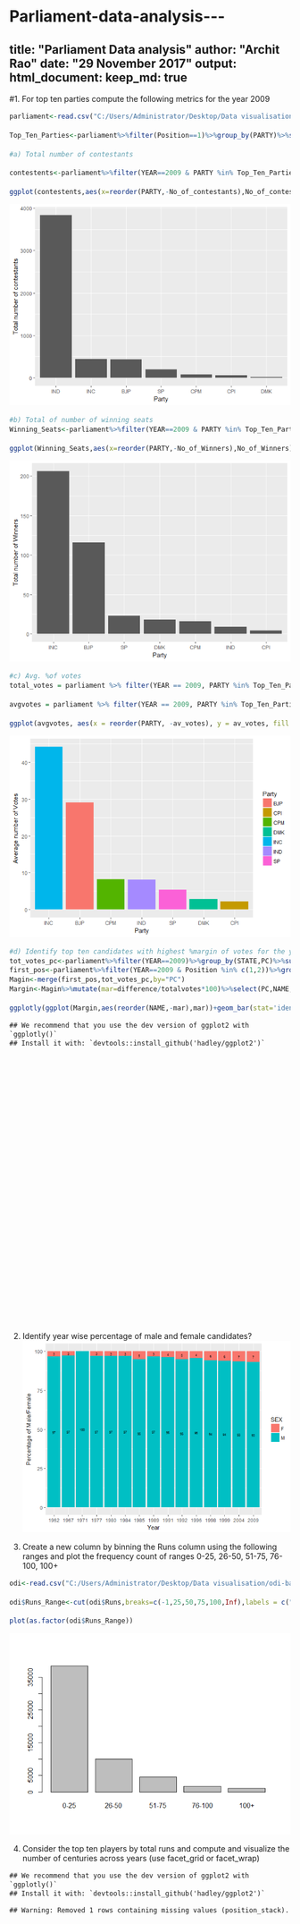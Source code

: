 # Parliament-data-analysis---

title: "Parliament Data analysis"
author: "Archit Rao"
date: "29 November 2017"
output: 
  html_document:
    keep_md: true
---

#1. For top ten parties compute the following metrics for the year 2009
	

```r
parliament<-read.csv("C:/Users/Administrator/Desktop/Data visualisation/parliament.csv")

Top_Ten_Parties<-parliament%>%filter(Position==1)%>%group_by(PARTY)%>%summarise(Winners=n())%>%arrange(desc(Winners))%>%head(10)

#a) Total number of contestants

contestents<-parliament%>%filter(YEAR==2009 & PARTY %in% Top_Ten_Parties$PARTY)%>%group_by(PARTY)%>%summarise(No_of_contestants=n())%>%arrange(-No_of_contestants)

ggplot(contestents,aes(x=reorder(PARTY,-No_of_contestants),No_of_contestants))+geom_bar(stat="identity")+ xlab("Party") + ylab("Total number of contestants")
```

![](assignment_files/figure-html/unnamed-chunk-2-1.png)<!-- -->

```r
#b) Total of number of winning seats
Winning_Seats<-parliament%>%filter(YEAR==2009 & PARTY %in% Top_Ten_Parties$PARTY & Position==1)%>%group_by(PARTY)%>% summarise(No_of_Winners=n())%>%arrange(-No_of_Winners)

ggplot(Winning_Seats,aes(x=reorder(PARTY,-No_of_Winners),No_of_Winners))+geom_bar(stat="identity")+ xlab("Party") + ylab("Total number of Winners")
```

![](assignment_files/figure-html/unnamed-chunk-2-2.png)<!-- -->

```r
#c) Avg. %of votes
total_votes = parliament %>% filter(YEAR == 2009, PARTY %in% Top_Ten_Parties$PARTY) %>% summarise(tot_votes = sum(VOTES))

avgvotes = parliament %>% filter(YEAR == 2009, PARTY %in% Top_Ten_Parties$PARTY) %>% group_by(PARTY) %>% summarise(av_votes = sum(VOTES)/total_votes$tot_votes*100)

ggplot(avgvotes, aes(x = reorder(PARTY, -av_votes), y = av_votes, fill = as.factor(PARTY))) + geom_bar(stat = "identity") + scale_fill_discrete(name = "Party") + xlab("Party") + ylab("Average number of Votes")
```

![](assignment_files/figure-html/unnamed-chunk-2-3.png)<!-- -->

```r
#d) Identify top ten candidates with highest %margin of votes for the year 2009
tot_votes_pc<-parliament%>%filter(YEAR==2009)%>%group_by(STATE,PC)%>%summarise(totalvotes=sum(VOTES))
first_pos<-parliament%>%filter(YEAR==2009 & Position %in% c(1,2))%>%group_by(PC)%>%mutate(difference=c(-diff(VOTES),NA))%>%na.omit()
Magin<-merge(first_pos,tot_votes_pc,by="PC")
Margin<-Magin%>%mutate(mar=difference/totalvotes*100)%>%select(PC,NAME,PARTY,mar)%>%arrange(-mar)%>%head(10)

ggplotly(ggplot(Margin,aes(reorder(NAME,-mar),mar))+geom_bar(stat='identity') + xlab("Candidate Name") + ylab("Margin Percentage"))
```

```
## We recommend that you use the dev version of ggplot2 with `ggplotly()`
## Install it with: `devtools::install_github('hadley/ggplot2')`
```

<!--html_preserve--><div id="14482b3334ba" style="width:672px;height:480px;" class="plotly html-widget"></div>
<script type="application/json" data-for="14482b3334ba">{"x":{"data":[{"orientation":"v","width":[0.9,0.9,0.9,0.9,0.9,0.9,0.9,0.899999999999999,0.899999999999999,0.899999999999999],"base":[0,0,0,0,0,0,0,0,0,0],"x":[1,2,3,4,5,6,7,8,9,10],"y":[70.0996892801657,57.2485888811567,55.8263131367678,53.3224870652271,45.8867812459131,40.6036141529807,38.4306550247908,36.5135834411384,36.4313300989658,36.0032595032303],"text":["reorder(NAME, -mar): SUSHMA SWARAJ<br />mar: 70.09969","reorder(NAME, -mar): RAHUL GANDHI<br />mar: 57.24859","reorder(NAME, -mar): SONIA GANDHI<br />mar: 55.82631","reorder(NAME, -mar): DEEPENDER SINGH<br />mar: 53.32249","reorder(NAME, -mar): SUPRIYA SULE<br />mar: 45.88678","reorder(NAME, -mar): C.M. CHANG<br />mar: 40.60361","reorder(NAME, -mar): JYOTIRADITYA MADHAVRAO SCINDIA<br />mar: 38.43066","reorder(NAME, -mar): LALUBHAI PATEL<br />mar: 36.51358","reorder(NAME, -mar): BHONSLE SHRIMANT CHH. UDYANRAJE PRATAPSINHMAHARAJ<br />mar: 36.43133","reorder(NAME, -mar): BAJU BAN RIYAN<br />mar: 36.00326"],"type":"bar","marker":{"autocolorscale":false,"color":"rgba(89,89,89,1)","line":{"width":1.88976377952756,"color":"transparent"}},"showlegend":false,"xaxis":"x","yaxis":"y","hoverinfo":"text","frame":null}],"layout":{"margin":{"t":26.2283105022831,"r":7.30593607305936,"b":40.1826484018265,"l":37.2602739726027},"plot_bgcolor":"rgba(235,235,235,1)","paper_bgcolor":"rgba(255,255,255,1)","font":{"color":"rgba(0,0,0,1)","family":"","size":14.6118721461187},"xaxis":{"domain":[0,1],"type":"linear","autorange":false,"tickmode":"array","range":[0.4,10.6],"ticktext":["SUSHMA SWARAJ","RAHUL GANDHI","SONIA GANDHI","DEEPENDER SINGH","SUPRIYA SULE","C.M. CHANG","JYOTIRADITYA MADHAVRAO SCINDIA","LALUBHAI PATEL","BHONSLE SHRIMANT CHH. UDYANRAJE PRATAPSINHMAHARAJ","BAJU BAN RIYAN"],"tickvals":[1,2,3,4,5,6,7,8,9,10],"ticks":"outside","tickcolor":"rgba(51,51,51,1)","ticklen":3.65296803652968,"tickwidth":0.66417600664176,"showticklabels":true,"tickfont":{"color":"rgba(77,77,77,1)","family":"","size":11.689497716895},"tickangle":-0,"showline":false,"linecolor":null,"linewidth":0,"showgrid":true,"gridcolor":"rgba(255,255,255,1)","gridwidth":0.66417600664176,"zeroline":false,"anchor":"y","title":"Candidate Name","titlefont":{"color":"rgba(0,0,0,1)","family":"","size":14.6118721461187},"hoverformat":".2f"},"yaxis":{"domain":[0,1],"type":"linear","autorange":false,"tickmode":"array","range":[-3.50498446400829,73.604673744174],"ticktext":["0","20","40","60"],"tickvals":[0,20,40,60],"ticks":"outside","tickcolor":"rgba(51,51,51,1)","ticklen":3.65296803652968,"tickwidth":0.66417600664176,"showticklabels":true,"tickfont":{"color":"rgba(77,77,77,1)","family":"","size":11.689497716895},"tickangle":-0,"showline":false,"linecolor":null,"linewidth":0,"showgrid":true,"gridcolor":"rgba(255,255,255,1)","gridwidth":0.66417600664176,"zeroline":false,"anchor":"x","title":"Margin Percentage","titlefont":{"color":"rgba(0,0,0,1)","family":"","size":14.6118721461187},"hoverformat":".2f"},"shapes":[{"type":"rect","fillcolor":null,"line":{"color":null,"width":0,"linetype":[]},"yref":"paper","xref":"paper","x0":0,"x1":1,"y0":0,"y1":1}],"showlegend":false,"legend":{"bgcolor":"rgba(255,255,255,1)","bordercolor":"transparent","borderwidth":1.88976377952756,"font":{"color":"rgba(0,0,0,1)","family":"","size":11.689497716895}},"barmode":"stack","hovermode":"closest"},"source":"A","attrs":{"144871c6723":{"x":{},"y":{},"type":"ggplotly"}},"cur_data":"144871c6723","visdat":{"144871c6723":["function (y) ","x"]},"config":{"modeBarButtonsToAdd":[{"name":"Collaborate","icon":{"width":1000,"ascent":500,"descent":-50,"path":"M487 375c7-10 9-23 5-36l-79-259c-3-12-11-23-22-31-11-8-22-12-35-12l-263 0c-15 0-29 5-43 15-13 10-23 23-28 37-5 13-5 25-1 37 0 0 0 3 1 7 1 5 1 8 1 11 0 2 0 4-1 6 0 3-1 5-1 6 1 2 2 4 3 6 1 2 2 4 4 6 2 3 4 5 5 7 5 7 9 16 13 26 4 10 7 19 9 26 0 2 0 5 0 9-1 4-1 6 0 8 0 2 2 5 4 8 3 3 5 5 5 7 4 6 8 15 12 26 4 11 7 19 7 26 1 1 0 4 0 9-1 4-1 7 0 8 1 2 3 5 6 8 4 4 6 6 6 7 4 5 8 13 13 24 4 11 7 20 7 28 1 1 0 4 0 7-1 3-1 6-1 7 0 2 1 4 3 6 1 1 3 4 5 6 2 3 3 5 5 6 1 2 3 5 4 9 2 3 3 7 5 10 1 3 2 6 4 10 2 4 4 7 6 9 2 3 4 5 7 7 3 2 7 3 11 3 3 0 8 0 13-1l0-1c7 2 12 2 14 2l218 0c14 0 25-5 32-16 8-10 10-23 6-37l-79-259c-7-22-13-37-20-43-7-7-19-10-37-10l-248 0c-5 0-9-2-11-5-2-3-2-7 0-12 4-13 18-20 41-20l264 0c5 0 10 2 16 5 5 3 8 6 10 11l85 282c2 5 2 10 2 17 7-3 13-7 17-13z m-304 0c-1-3-1-5 0-7 1-1 3-2 6-2l174 0c2 0 4 1 7 2 2 2 4 4 5 7l6 18c0 3 0 5-1 7-1 1-3 2-6 2l-173 0c-3 0-5-1-8-2-2-2-4-4-4-7z m-24-73c-1-3-1-5 0-7 2-2 3-2 6-2l174 0c2 0 5 0 7 2 3 2 4 4 5 7l6 18c1 2 0 5-1 6-1 2-3 3-5 3l-174 0c-3 0-5-1-7-3-3-1-4-4-5-6z"},"click":"function(gd) { \n        // is this being viewed in RStudio?\n        if (location.search == '?viewer_pane=1') {\n          alert('To learn about plotly for collaboration, visit:\\n https://cpsievert.github.io/plotly_book/plot-ly-for-collaboration.html');\n        } else {\n          window.open('https://cpsievert.github.io/plotly_book/plot-ly-for-collaboration.html', '_blank');\n        }\n      }"}],"cloud":false},"highlight":{"on":"plotly_click","persistent":false,"dynamic":false,"selectize":false,"opacityDim":0.2,"selected":{"opacity":1}},"base_url":"https://plot.ly"},"evals":["config.modeBarButtonsToAdd.0.click"],"jsHooks":{"render":[{"code":"function(el, x) { var ctConfig = crosstalk.var('plotlyCrosstalkOpts').set({\"on\":\"plotly_click\",\"persistent\":false,\"dynamic\":false,\"selectize\":false,\"opacityDim\":0.2,\"selected\":{\"opacity\":1}}); }","data":null}]}}</script><!--/html_preserve-->

2. Identify year wise percentage of male and female candidates?
![](assignment_files/figure-html/unnamed-chunk-3-1.png)<!-- -->

3. Create a new column by binning the Runs column using the following ranges and plot the frequency count of ranges
0-25, 26-50, 51-75, 76-100, 100+


```r
odi<-read.csv("C:/Users/Administrator/Desktop/Data visualisation/odi-batting.csv")

odi$Runs_Range<-cut(odi$Runs,breaks=c(-1,25,50,75,100,Inf),labels = c("0-25", "26-50", "51-75", "76-100","100+"))

plot(as.factor(odi$Runs_Range))
```

![](assignment_files/figure-html/unnamed-chunk-4-1.png)<!-- -->




4. Consider the top ten players by total runs and compute and visualize the number of centuries across years (use facet_grid or facet_wrap)


```
## We recommend that you use the dev version of ggplot2 with `ggplotly()`
## Install it with: `devtools::install_github('hadley/ggplot2')`
```

```
## Warning: Removed 1 rows containing missing values (position_stack).
```

<!--html_preserve--><div id="144863c714be" style="width:672px;height:480px;" class="plotly html-widget"></div>
<script type="application/json" data-for="144863c714be">{"x":{"data":[{"orientation":"v","width":[0.9,0.9,0.9,0.9,0.9,0.9,0.899999999999999,0.899999999999999,0.899999999999999,0.899999999999999,0.899999999999999,0.899999999999999,0.899999999999999,0.899999999999999,0.899999999999999,0.899999999999999,0.899999999999999,0.899999999999999],"base":[0,0,0,0,0,0,0,0,0,0,0,0,0,0,0,0,0,0],"x":[2,3,4,5,6,7,8,9,10,11,12,13,14,15,16,17,18,19],"y":[0,0,0,4,0,2,3,2,1,1,0,1,1,3,0,1,0,0],"text":["Year: 1990<br />No_cent: 0","Year: 1991<br />No_cent: 0","Year: 1992<br />No_cent: 0","Year: 1993<br />No_cent: 4","Year: 1994<br />No_cent: 0","Year: 1995<br />No_cent: 2","Year: 1996<br />No_cent: 3","Year: 1997<br />No_cent: 2","Year: 1998<br />No_cent: 1","Year: 1999<br />No_cent: 1","Year: 2000<br />No_cent: 0","Year: 2001<br />No_cent: 1","Year: 2002<br />No_cent: 1","Year: 2003<br />No_cent: 3","Year: 2004<br />No_cent: 0","Year: 2005<br />No_cent: 1","Year: 2006<br />No_cent: 0","Year: 2007<br />No_cent: 0"],"type":"bar","marker":{"autocolorscale":false,"color":"rgba(89,89,89,1)","line":{"width":1.88976377952756,"color":"transparent"}},"showlegend":false,"xaxis":"x","yaxis":"y","hoverinfo":"text","frame":null},{"orientation":"v","width":[0.899999999999999,0.899999999999999,0.899999999999999,0.899999999999999,0.899999999999999,0.899999999999999,0.899999999999999,0.899999999999999,0.899999999999999,0.899999999999999,0.899999999999999,0.899999999999999,0.899999999999999,0.899999999999999],"base":[0,0,0,0,0,0,0,0,0,0,0,0,0,0],"x":[10,11,12,13,14,15,16,17,18,19,20,21,22,23],"y":[0,2,1,3,0,0,0,0,2,2,0,1,1,3],"text":["Year: 1998<br />No_cent: 0","Year: 1999<br />No_cent: 2","Year: 2000<br />No_cent: 1","Year: 2001<br />No_cent: 3","Year: 2002<br />No_cent: 0","Year: 2003<br />No_cent: 0","Year: 2004<br />No_cent: 0","Year: 2005<br />No_cent: 0","Year: 2006<br />No_cent: 2","Year: 2007<br />No_cent: 2","Year: 2008<br />No_cent: 0","Year: 2009<br />No_cent: 1","Year: 2010<br />No_cent: 1","Year: 2011<br />No_cent: 3"],"type":"bar","marker":{"autocolorscale":false,"color":"rgba(89,89,89,1)","line":{"width":1.88976377952756,"color":"transparent"}},"showlegend":false,"xaxis":"x2","yaxis":"y","hoverinfo":"text","frame":null},{"orientation":"v","width":[0.9,0.9,0.9,0.9,0.9,0.899999999999999,0.899999999999999,0.899999999999999,0.899999999999999,0.899999999999999,0.899999999999999,0.899999999999999,0.899999999999999,0.899999999999999,0.899999999999999,0.899999999999999],"base":[0,0,0,0,0,0,0,0,0,0,0,0,0,0,0,0],"x":[3,4,5,6,7,8,10,11,12,13,14,15,16,17,18,19],"y":[0,2,0,1,1,0,1,1,1,1,0,0,2,0,0,0],"text":["Year: 1991<br />No_cent: 0","Year: 1992<br />No_cent: 2","Year: 1993<br />No_cent: 0","Year: 1994<br />No_cent: 1","Year: 1995<br />No_cent: 1","Year: 1996<br />No_cent: 0","Year: 1998<br />No_cent: 1","Year: 1999<br />No_cent: 1","Year: 2000<br />No_cent: 1","Year: 2001<br />No_cent: 1","Year: 2002<br />No_cent: 0","Year: 2003<br />No_cent: 0","Year: 2004<br />No_cent: 2","Year: 2005<br />No_cent: 0","Year: 2006<br />No_cent: 0","Year: 2007<br />No_cent: 0"],"type":"bar","marker":{"autocolorscale":false,"color":"rgba(89,89,89,1)","line":{"width":1.88976377952756,"color":"transparent"}},"showlegend":false,"xaxis":"x3","yaxis":"y","hoverinfo":"text","frame":null},{"orientation":"v","width":[0.899999999999999,0.899999999999999,0.899999999999999,0.899999999999999,0.899999999999999,0.899999999999999,0.899999999999999,0.899999999999999,0.899999999999999,0.899999999999999,0.899999999999999,0.899999999999999,0.899999999999999,0.899999999999999,0.899999999999999,0.899999999999999],"base":[0,0,0,0,0,0,0,0,0,0,0,0,0,0,0,0],"x":[8,9,10,11,12,13,14,15,16,17,18,19,20,21,22,23],"y":[0,0,3,2,0,2,1,2,3,0,1,1,1,0,1,0],"text":["Year: 1996<br />No_cent: 0","Year: 1997<br />No_cent: 0","Year: 1998<br />No_cent: 3","Year: 1999<br />No_cent: 2","Year: 2000<br />No_cent: 0","Year: 2001<br />No_cent: 2","Year: 2002<br />No_cent: 1","Year: 2003<br />No_cent: 2","Year: 2004<br />No_cent: 3","Year: 2005<br />No_cent: 0","Year: 2006<br />No_cent: 1","Year: 2007<br />No_cent: 1","Year: 2008<br />No_cent: 1","Year: 2009<br />No_cent: 0","Year: 2010<br />No_cent: 1","Year: 2011<br />No_cent: 0"],"type":"bar","marker":{"autocolorscale":false,"color":"rgba(89,89,89,1)","line":{"width":1.88976377952756,"color":"transparent"}},"showlegend":false,"xaxis":"x4","yaxis":"y","hoverinfo":"text","frame":null},{"orientation":"v","width":[0.899999999999999,0.899999999999999,0.899999999999999,0.899999999999999,0.899999999999999,0.899999999999999,0.899999999999999,0.899999999999999,0.899999999999999,0.899999999999999,0.899999999999999,0.899999999999999,0.899999999999999],"base":[0,0,0,0,0,0,0,0,0,0,0,0,0],"x":[10,11,12,13,14,15,16,17,18,19,20,21,22],"y":[1,1,1,0,5,1,1,1,0,2,2,0,0],"text":["Year: 1998<br />No_cent: 1","Year: 1999<br />No_cent: 1","Year: 2000<br />No_cent: 1","Year: 2001<br />No_cent: 0","Year: 2002<br />No_cent: 5","Year: 2003<br />No_cent: 1","Year: 2004<br />No_cent: 1","Year: 2005<br />No_cent: 1","Year: 2006<br />No_cent: 0","Year: 2007<br />No_cent: 2","Year: 2008<br />No_cent: 2","Year: 2009<br />No_cent: 0","Year: 2010<br />No_cent: 0"],"type":"bar","marker":{"autocolorscale":false,"color":"rgba(89,89,89,1)","line":{"width":1.88976377952756,"color":"transparent"}},"showlegend":false,"xaxis":"x","yaxis":"y2","hoverinfo":"text","frame":null},{"orientation":"v","width":[0.899999999999999,0.899999999999999,0.899999999999999,0.899999999999999,0.899999999999999,0.899999999999999,0.899999999999999,0.899999999999999,0.899999999999999,0.899999999999999,0.899999999999999,0.899999999999999,0.899999999999999,0.899999999999999],"base":[0,0,0,0,0,0,0,0,0,0,0,0,0,0],"x":[8,9,10,11,12,13,14,15,16,17,18,19,21,23],"y":[0,1,0,6,0,0,1,0,1,2,1,0,0,0],"text":["Year: 1996<br />No_cent: 0","Year: 1997<br />No_cent: 1","Year: 1998<br />No_cent: 0","Year: 1999<br />No_cent: 6","Year: 2000<br />No_cent: 0","Year: 2001<br />No_cent: 0","Year: 2002<br />No_cent: 1","Year: 2003<br />No_cent: 0","Year: 2004<br />No_cent: 1","Year: 2005<br />No_cent: 2","Year: 2006<br />No_cent: 1","Year: 2007<br />No_cent: 0","Year: 2009<br />No_cent: 0","Year: 2011<br />No_cent: 0"],"type":"bar","marker":{"autocolorscale":false,"color":"rgba(89,89,89,1)","line":{"width":1.88976377952756,"color":"transparent"}},"showlegend":false,"xaxis":"x2","yaxis":"y2","hoverinfo":"text","frame":null},{"orientation":"v","width":[0.9,0.899999999999999,0.899999999999999,0.899999999999999,0.899999999999999,0.899999999999999,0.899999999999999,0.899999999999999,0.899999999999999,0.899999999999999,0.899999999999999,0.899999999999999,0.899999999999999,0.899999999999999,0.899999999999999,0.899999999999999,0.899999999999999],"base":[0,0,0,0,0,0,0,0,0,0,0,0,0,0,0,0,0],"x":[7,8,9,10,11,12,13,14,15,16,17,18,19,20,21,22,23],"y":[0,2,0,3,0,1,2,2,5,0,3,2,5,1,2,1,1],"text":["Year: 1995<br />No_cent: 0","Year: 1996<br />No_cent: 2","Year: 1997<br />No_cent: 0","Year: 1998<br />No_cent: 3","Year: 1999<br />No_cent: 0","Year: 2000<br />No_cent: 1","Year: 2001<br />No_cent: 2","Year: 2002<br />No_cent: 2","Year: 2003<br />No_cent: 5","Year: 2004<br />No_cent: 0","Year: 2005<br />No_cent: 3","Year: 2006<br />No_cent: 2","Year: 2007<br />No_cent: 5","Year: 2008<br />No_cent: 1","Year: 2009<br />No_cent: 2","Year: 2010<br />No_cent: 1","Year: 2011<br />No_cent: 1"],"type":"bar","marker":{"autocolorscale":false,"color":"rgba(89,89,89,1)","line":{"width":1.88976377952756,"color":"transparent"}},"showlegend":false,"xaxis":"x3","yaxis":"y2","hoverinfo":"text","frame":null},{"orientation":"v","width":[0.9,0.9,0.9,0.9,0.9,0.9,0.9,0.899999999999999,0.899999999999999,0.899999999999999,0.899999999999999,0.899999999999999,0.899999999999999,0.899999999999999,0.899999999999999,0.899999999999999,0.899999999999999,0.899999999999999,0.899999999999999,0.899999999999999,0.899999999999999,0.899999999999999,0.899999999999999],"base":[0,0,0,0,0,0,0,0,0,0,0,0,0,0,0,0,0,0,0,0,0,0,0],"x":[1,2,3,4,5,6,7,8,9,10,11,12,13,14,15,16,17,18,19,20,21,22,23],"y":[0,0,0,0,0,3,1,6,2,9,3,3,4,2,3,1,1,2,1,1,3,1,2],"text":["Year: 1989<br />No_cent: 0","Year: 1990<br />No_cent: 0","Year: 1991<br />No_cent: 0","Year: 1992<br />No_cent: 0","Year: 1993<br />No_cent: 0","Year: 1994<br />No_cent: 3","Year: 1995<br />No_cent: 1","Year: 1996<br />No_cent: 6","Year: 1997<br />No_cent: 2","Year: 1998<br />No_cent: 9","Year: 1999<br />No_cent: 3","Year: 2000<br />No_cent: 3","Year: 2001<br />No_cent: 4","Year: 2002<br />No_cent: 2","Year: 2003<br />No_cent: 3","Year: 2004<br />No_cent: 1","Year: 2005<br />No_cent: 1","Year: 2006<br />No_cent: 2","Year: 2007<br />No_cent: 1","Year: 2008<br />No_cent: 1","Year: 2009<br />No_cent: 3","Year: 2010<br />No_cent: 1","Year: 2011<br />No_cent: 2"],"type":"bar","marker":{"autocolorscale":false,"color":"rgba(89,89,89,1)","line":{"width":1.88976377952756,"color":"transparent"}},"showlegend":false,"xaxis":"x4","yaxis":"y2","hoverinfo":"text","frame":null},{"orientation":"v","width":[0.9,0.9,0.9,0.9,0.9,0.9,0.9,0.899999999999999,0.899999999999999,0.899999999999999,0.899999999999999,0.899999999999999,0.899999999999999,0.899999999999999,0.899999999999999,0.899999999999999,0.899999999999999,0.899999999999999,0.899999999999999,0.899999999999999,0.899999999999999,0.899999999999999],"base":[0,0,0,0,0,0,0,0,0,0,0,0,0,0,0,0,0,0,0,0,0,0],"x":[1,2,3,4,5,6,7,8,9,10,11,12,13,14,15,16,17,18,19,20,21,23],"y":[0,0,0,0,0,1,0,2,3,1,0,2,2,2,3,2,0,5,2,2,1,0],"text":["Year: 1989<br />No_cent: 0","Year: 1990<br />No_cent: 0","Year: 1991<br />No_cent: 0","Year: 1992<br />No_cent: 0","Year: 1993<br />No_cent: 0","Year: 1994<br />No_cent: 1","Year: 1995<br />No_cent: 0","Year: 1996<br />No_cent: 2","Year: 1997<br />No_cent: 3","Year: 1998<br />No_cent: 1","Year: 1999<br />No_cent: 0","Year: 2000<br />No_cent: 2","Year: 2001<br />No_cent: 2","Year: 2002<br />No_cent: 2","Year: 2003<br />No_cent: 3","Year: 2004<br />No_cent: 2","Year: 2005<br />No_cent: 0","Year: 2006<br />No_cent: 5","Year: 2007<br />No_cent: 2","Year: 2008<br />No_cent: 2","Year: 2009<br />No_cent: 1","Year: 2011<br />No_cent: 0"],"type":"bar","marker":{"autocolorscale":false,"color":"rgba(89,89,89,1)","line":{"width":1.88976377952756,"color":"transparent"}},"showlegend":false,"xaxis":"x","yaxis":"y3","hoverinfo":"text","frame":null},{"orientation":"v","width":[0.9,0.899999999999999,0.899999999999999,0.899999999999999,0.899999999999999,0.899999999999999,0.899999999999999,0.899999999999999,0.899999999999999,0.899999999999999,0.899999999999999,0.899999999999999],"base":[0,0,0,0,0,0,0,0,0,0,0,0],"x":[4,8,9,10,11,12,13,14,15,16,17,19],"y":[0,0,1,4,4,7,2,1,3,0,0,0],"text":["Year: 1992<br />No_cent: 0","Year: 1996<br />No_cent: 0","Year: 1997<br />No_cent: 1","Year: 1998<br />No_cent: 4","Year: 1999<br />No_cent: 4","Year: 2000<br />No_cent: 7","Year: 2001<br />No_cent: 2","Year: 2002<br />No_cent: 1","Year: 2003<br />No_cent: 3","Year: 2004<br />No_cent: 0","Year: 2005<br />No_cent: 0","Year: 2007<br />No_cent: 0"],"type":"bar","marker":{"autocolorscale":false,"color":"rgba(89,89,89,1)","line":{"width":1.88976377952756,"color":"transparent"}},"showlegend":false,"xaxis":"x2","yaxis":"y3","hoverinfo":"text","frame":null}],"layout":{"margin":{"t":37.9178082191781,"r":7.30593607305936,"b":40.1826484018265,"l":43.1050228310502},"plot_bgcolor":"rgba(235,235,235,1)","paper_bgcolor":"rgba(255,255,255,1)","font":{"color":"rgba(0,0,0,1)","family":"","size":14.6118721461187},"xaxis":{"domain":[0,0.239128071319852],"type":"linear","autorange":false,"tickmode":"array","range":[0.4,23.6],"ticktext":["1989","1990","1991","1992","1993","1994","1995","1996","1997","1998","1999","2000","2001","2002","2003","2004","2005","2006","2007","2008","2009","2010","2011"],"tickvals":[1,2,3,4,5,6,7,8,9,10,11,12,13,14,15,16,17,18,19,20,21,22,23],"ticks":"outside","tickcolor":"rgba(51,51,51,1)","ticklen":3.65296803652968,"tickwidth":0.66417600664176,"showticklabels":true,"tickfont":{"color":"rgba(77,77,77,1)","family":"","size":11.689497716895},"tickangle":-0,"showline":false,"linecolor":null,"linewidth":0,"showgrid":true,"gridcolor":"rgba(255,255,255,1)","gridwidth":0.66417600664176,"zeroline":false,"anchor":"y3","title":"","titlefont":{"color":"rgba(0,0,0,1)","family":"","size":14.6118721461187},"hoverformat":".2f"},"annotations":[{"text":"Year","x":0.5,"y":-0.0471841704718417,"showarrow":false,"ax":0,"ay":0,"font":{"color":"rgba(0,0,0,1)","family":"","size":14.6118721461187},"xref":"paper","yref":"paper","textangle":-0,"xanchor":"center","yanchor":"top","annotationType":"axis"},{"text":"Number of Centuries","x":-0.0424005218525767,"y":0.5,"showarrow":false,"ax":0,"ay":0,"font":{"color":"rgba(0,0,0,1)","family":"","size":14.6118721461187},"xref":"paper","yref":"paper","textangle":-90,"xanchor":"right","yanchor":"center","annotationType":"axis"},{"text":"Brian C Lara","x":0.119564035659926,"y":1,"showarrow":false,"ax":0,"ay":0,"font":{"color":"rgba(26,26,26,1)","family":"","size":11.689497716895},"xref":"paper","yref":"paper","textangle":-0,"xanchor":"center","yanchor":"bottom"},{"text":"D P Mahela Jayawardene","x":0.375,"y":1,"showarrow":false,"ax":0,"ay":0,"font":{"color":"rgba(26,26,26,1)","family":"","size":11.689497716895},"xref":"paper","yref":"paper","textangle":-0,"xanchor":"center","yanchor":"bottom"},{"text":"Inzamam-ul-Haq","x":0.625,"y":1,"showarrow":false,"ax":0,"ay":0,"font":{"color":"rgba(26,26,26,1)","family":"","size":11.689497716895},"xref":"paper","yref":"paper","textangle":-0,"xanchor":"center","yanchor":"bottom"},{"text":"Jacques H Kallis","x":0.880435964340074,"y":1,"showarrow":false,"ax":0,"ay":0,"font":{"color":"rgba(26,26,26,1)","family":"","size":11.689497716895},"xref":"paper","yref":"paper","textangle":-0,"xanchor":"center","yanchor":"bottom"},{"text":"Mohammad Yousuf","x":0.119564035659926,"y":0.627092846270929,"showarrow":false,"ax":0,"ay":0,"font":{"color":"rgba(26,26,26,1)","family":"","size":11.689497716895},"xref":"paper","yref":"paper","textangle":-0,"xanchor":"center","yanchor":"bottom"},{"text":"Rahul Dravid","x":0.375,"y":0.627092846270929,"showarrow":false,"ax":0,"ay":0,"font":{"color":"rgba(26,26,26,1)","family":"","size":11.689497716895},"xref":"paper","yref":"paper","textangle":-0,"xanchor":"center","yanchor":"bottom"},{"text":"Ricky T Ponting","x":0.625,"y":0.627092846270929,"showarrow":false,"ax":0,"ay":0,"font":{"color":"rgba(26,26,26,1)","family":"","size":11.689497716895},"xref":"paper","yref":"paper","textangle":-0,"xanchor":"center","yanchor":"bottom"},{"text":"Sachin R Tendulkar","x":0.880435964340074,"y":0.627092846270929,"showarrow":false,"ax":0,"ay":0,"font":{"color":"rgba(26,26,26,1)","family":"","size":11.689497716895},"xref":"paper","yref":"paper","textangle":-0,"xanchor":"center","yanchor":"bottom"},{"text":"Sanath T Jayasuriya","x":0.119564035659926,"y":0.293759512937595,"showarrow":false,"ax":0,"ay":0,"font":{"color":"rgba(26,26,26,1)","family":"","size":11.689497716895},"xref":"paper","yref":"paper","textangle":-0,"xanchor":"center","yanchor":"bottom"},{"text":"Sourav C Ganguly","x":0.375,"y":0.293759512937595,"showarrow":false,"ax":0,"ay":0,"font":{"color":"rgba(26,26,26,1)","family":"","size":11.689497716895},"xref":"paper","yref":"paper","textangle":-0,"xanchor":"center","yanchor":"bottom"}],"yaxis":{"domain":[0.706240487062405,1],"type":"linear","autorange":false,"tickmode":"array","range":[-0.45,9.45],"ticktext":["0.0","2.5","5.0","7.5"],"tickvals":[0,2.5,5,7.5],"ticks":"outside","tickcolor":"rgba(51,51,51,1)","ticklen":3.65296803652968,"tickwidth":0.66417600664176,"showticklabels":true,"tickfont":{"color":"rgba(77,77,77,1)","family":"","size":11.689497716895},"tickangle":-0,"showline":false,"linecolor":null,"linewidth":0,"showgrid":true,"gridcolor":"rgba(255,255,255,1)","gridwidth":0.66417600664176,"zeroline":false,"anchor":"x","title":"","titlefont":{"color":"rgba(0,0,0,1)","family":"","size":14.6118721461187},"hoverformat":".2f"},"shapes":[{"type":"rect","fillcolor":null,"line":{"color":null,"width":0,"linetype":[]},"yref":"paper","xref":"paper","x0":0,"x1":0.239128071319852,"y0":0.706240487062405,"y1":1},{"type":"rect","fillcolor":"rgba(217,217,217,1)","line":{"color":"transparent","width":0.66417600664176,"linetype":"solid"},"yref":"paper","xref":"paper","x0":0,"x1":0.239128071319852,"y0":1,"y1":1.06929133858268},{"type":"rect","fillcolor":null,"line":{"color":null,"width":0,"linetype":[]},"yref":"paper","xref":"paper","x0":0.260871928680148,"x1":0.489128071319852,"y0":0.706240487062405,"y1":1},{"type":"rect","fillcolor":"rgba(217,217,217,1)","line":{"color":"transparent","width":0.66417600664176,"linetype":"solid"},"yref":"paper","xref":"paper","x0":0.260871928680148,"x1":0.489128071319852,"y0":1,"y1":1.06929133858268},{"type":"rect","fillcolor":null,"line":{"color":null,"width":0,"linetype":[]},"yref":"paper","xref":"paper","x0":0.510871928680148,"x1":0.739128071319852,"y0":0.706240487062405,"y1":1},{"type":"rect","fillcolor":"rgba(217,217,217,1)","line":{"color":"transparent","width":0.66417600664176,"linetype":"solid"},"yref":"paper","xref":"paper","x0":0.510871928680148,"x1":0.739128071319852,"y0":1,"y1":1.06929133858268},{"type":"rect","fillcolor":null,"line":{"color":null,"width":0,"linetype":[]},"yref":"paper","xref":"paper","x0":0.760871928680148,"x1":1,"y0":0.706240487062405,"y1":1},{"type":"rect","fillcolor":"rgba(217,217,217,1)","line":{"color":"transparent","width":0.66417600664176,"linetype":"solid"},"yref":"paper","xref":"paper","x0":0.760871928680148,"x1":1,"y0":1,"y1":1.06929133858268},{"type":"rect","fillcolor":null,"line":{"color":null,"width":0,"linetype":[]},"yref":"paper","xref":"paper","x0":0,"x1":0.239128071319852,"y0":0.372907153729072,"y1":0.627092846270929},{"type":"rect","fillcolor":"rgba(217,217,217,1)","line":{"color":"transparent","width":0.66417600664176,"linetype":"solid"},"yref":"paper","xref":"paper","x0":0,"x1":0.239128071319852,"y0":0.627092846270929,"y1":0.696384184853606},{"type":"rect","fillcolor":null,"line":{"color":null,"width":0,"linetype":[]},"yref":"paper","xref":"paper","x0":0.260871928680148,"x1":0.489128071319852,"y0":0.372907153729072,"y1":0.627092846270929},{"type":"rect","fillcolor":"rgba(217,217,217,1)","line":{"color":"transparent","width":0.66417600664176,"linetype":"solid"},"yref":"paper","xref":"paper","x0":0.260871928680148,"x1":0.489128071319852,"y0":0.627092846270929,"y1":0.696384184853606},{"type":"rect","fillcolor":null,"line":{"color":null,"width":0,"linetype":[]},"yref":"paper","xref":"paper","x0":0.510871928680148,"x1":0.739128071319852,"y0":0.372907153729072,"y1":0.627092846270929},{"type":"rect","fillcolor":"rgba(217,217,217,1)","line":{"color":"transparent","width":0.66417600664176,"linetype":"solid"},"yref":"paper","xref":"paper","x0":0.510871928680148,"x1":0.739128071319852,"y0":0.627092846270929,"y1":0.696384184853606},{"type":"rect","fillcolor":null,"line":{"color":null,"width":0,"linetype":[]},"yref":"paper","xref":"paper","x0":0.760871928680148,"x1":1,"y0":0.372907153729072,"y1":0.627092846270929},{"type":"rect","fillcolor":"rgba(217,217,217,1)","line":{"color":"transparent","width":0.66417600664176,"linetype":"solid"},"yref":"paper","xref":"paper","x0":0.760871928680148,"x1":1,"y0":0.627092846270929,"y1":0.696384184853606},{"type":"rect","fillcolor":null,"line":{"color":null,"width":0,"linetype":[]},"yref":"paper","xref":"paper","x0":0,"x1":0.239128071319852,"y0":0,"y1":0.293759512937595},{"type":"rect","fillcolor":"rgba(217,217,217,1)","line":{"color":"transparent","width":0.66417600664176,"linetype":"solid"},"yref":"paper","xref":"paper","x0":0,"x1":0.239128071319852,"y0":0.293759512937595,"y1":0.363050851520272},{"type":"rect","fillcolor":null,"line":{"color":null,"width":0,"linetype":[]},"yref":"paper","xref":"paper","x0":0.260871928680148,"x1":0.489128071319852,"y0":0,"y1":0.293759512937595},{"type":"rect","fillcolor":"rgba(217,217,217,1)","line":{"color":"transparent","width":0.66417600664176,"linetype":"solid"},"yref":"paper","xref":"paper","x0":0.260871928680148,"x1":0.489128071319852,"y0":0.293759512937595,"y1":0.363050851520272}],"xaxis2":{"type":"linear","autorange":false,"tickmode":"array","range":[0.4,23.6],"ticktext":["1989","1990","1991","1992","1993","1994","1995","1996","1997","1998","1999","2000","2001","2002","2003","2004","2005","2006","2007","2008","2009","2010","2011"],"tickvals":[1,2,3,4,5,6,7,8,9,10,11,12,13,14,15,16,17,18,19,20,21,22,23],"ticks":"outside","tickcolor":"rgba(51,51,51,1)","ticklen":3.65296803652968,"tickwidth":0.66417600664176,"showticklabels":true,"tickfont":{"color":"rgba(77,77,77,1)","family":"","size":11.689497716895},"tickangle":-0,"showline":false,"linecolor":null,"linewidth":0,"showgrid":true,"domain":[0.260871928680148,0.489128071319852],"gridcolor":"rgba(255,255,255,1)","gridwidth":0.66417600664176,"zeroline":false,"anchor":"y3","title":"","titlefont":{"color":"rgba(0,0,0,1)","family":"","size":14.6118721461187},"hoverformat":".2f"},"xaxis3":{"type":"linear","autorange":false,"tickmode":"array","range":[0.4,23.6],"ticktext":["1989","1990","1991","1992","1993","1994","1995","1996","1997","1998","1999","2000","2001","2002","2003","2004","2005","2006","2007","2008","2009","2010","2011"],"tickvals":[1,2,3,4,5,6,7,8,9,10,11,12,13,14,15,16,17,18,19,20,21,22,23],"ticks":"outside","tickcolor":"rgba(51,51,51,1)","ticklen":3.65296803652968,"tickwidth":0.66417600664176,"showticklabels":true,"tickfont":{"color":"rgba(77,77,77,1)","family":"","size":11.689497716895},"tickangle":-0,"showline":false,"linecolor":null,"linewidth":0,"showgrid":true,"domain":[0.510871928680148,0.739128071319852],"gridcolor":"rgba(255,255,255,1)","gridwidth":0.66417600664176,"zeroline":false,"anchor":"y3","title":"","titlefont":{"color":"rgba(0,0,0,1)","family":"","size":14.6118721461187},"hoverformat":".2f"},"xaxis4":{"type":"linear","autorange":false,"tickmode":"array","range":[0.4,23.6],"ticktext":["1989","1990","1991","1992","1993","1994","1995","1996","1997","1998","1999","2000","2001","2002","2003","2004","2005","2006","2007","2008","2009","2010","2011"],"tickvals":[1,2,3,4,5,6,7,8,9,10,11,12,13,14,15,16,17,18,19,20,21,22,23],"ticks":"outside","tickcolor":"rgba(51,51,51,1)","ticklen":3.65296803652968,"tickwidth":0.66417600664176,"showticklabels":true,"tickfont":{"color":"rgba(77,77,77,1)","family":"","size":11.689497716895},"tickangle":-0,"showline":false,"linecolor":null,"linewidth":0,"showgrid":true,"domain":[0.760871928680148,1],"gridcolor":"rgba(255,255,255,1)","gridwidth":0.66417600664176,"zeroline":false,"anchor":"y3","title":"","titlefont":{"color":"rgba(0,0,0,1)","family":"","size":14.6118721461187},"hoverformat":".2f"},"yaxis2":{"type":"linear","autorange":false,"tickmode":"array","range":[-0.45,9.45],"ticktext":["0.0","2.5","5.0","7.5"],"tickvals":[0,2.5,5,7.5],"ticks":"outside","tickcolor":"rgba(51,51,51,1)","ticklen":3.65296803652968,"tickwidth":0.66417600664176,"showticklabels":true,"tickfont":{"color":"rgba(77,77,77,1)","family":"","size":11.689497716895},"tickangle":-0,"showline":false,"linecolor":null,"linewidth":0,"showgrid":true,"domain":[0.372907153729072,0.627092846270929],"gridcolor":"rgba(255,255,255,1)","gridwidth":0.66417600664176,"zeroline":false,"anchor":"x","title":"","titlefont":{"color":"rgba(0,0,0,1)","family":"","size":14.6118721461187},"hoverformat":".2f"},"yaxis3":{"type":"linear","autorange":false,"tickmode":"array","range":[-0.45,9.45],"ticktext":["0.0","2.5","5.0","7.5"],"tickvals":[0,2.5,5,7.5],"ticks":"outside","tickcolor":"rgba(51,51,51,1)","ticklen":3.65296803652968,"tickwidth":0.66417600664176,"showticklabels":true,"tickfont":{"color":"rgba(77,77,77,1)","family":"","size":11.689497716895},"tickangle":-0,"showline":false,"linecolor":null,"linewidth":0,"showgrid":true,"domain":[0,0.293759512937595],"gridcolor":"rgba(255,255,255,1)","gridwidth":0.66417600664176,"zeroline":false,"anchor":"x","title":"","titlefont":{"color":"rgba(0,0,0,1)","family":"","size":14.6118721461187},"hoverformat":".2f"},"showlegend":false,"legend":{"bgcolor":"rgba(255,255,255,1)","bordercolor":"transparent","borderwidth":1.88976377952756,"font":{"color":"rgba(0,0,0,1)","family":"","size":11.689497716895}},"barmode":"stack","hovermode":"closest"},"source":"A","attrs":{"14482f1a397c":{"x":{},"y":{},"type":"ggplotly"}},"cur_data":"14482f1a397c","visdat":{"14482f1a397c":["function (y) ","x"]},"config":{"modeBarButtonsToAdd":[{"name":"Collaborate","icon":{"width":1000,"ascent":500,"descent":-50,"path":"M487 375c7-10 9-23 5-36l-79-259c-3-12-11-23-22-31-11-8-22-12-35-12l-263 0c-15 0-29 5-43 15-13 10-23 23-28 37-5 13-5 25-1 37 0 0 0 3 1 7 1 5 1 8 1 11 0 2 0 4-1 6 0 3-1 5-1 6 1 2 2 4 3 6 1 2 2 4 4 6 2 3 4 5 5 7 5 7 9 16 13 26 4 10 7 19 9 26 0 2 0 5 0 9-1 4-1 6 0 8 0 2 2 5 4 8 3 3 5 5 5 7 4 6 8 15 12 26 4 11 7 19 7 26 1 1 0 4 0 9-1 4-1 7 0 8 1 2 3 5 6 8 4 4 6 6 6 7 4 5 8 13 13 24 4 11 7 20 7 28 1 1 0 4 0 7-1 3-1 6-1 7 0 2 1 4 3 6 1 1 3 4 5 6 2 3 3 5 5 6 1 2 3 5 4 9 2 3 3 7 5 10 1 3 2 6 4 10 2 4 4 7 6 9 2 3 4 5 7 7 3 2 7 3 11 3 3 0 8 0 13-1l0-1c7 2 12 2 14 2l218 0c14 0 25-5 32-16 8-10 10-23 6-37l-79-259c-7-22-13-37-20-43-7-7-19-10-37-10l-248 0c-5 0-9-2-11-5-2-3-2-7 0-12 4-13 18-20 41-20l264 0c5 0 10 2 16 5 5 3 8 6 10 11l85 282c2 5 2 10 2 17 7-3 13-7 17-13z m-304 0c-1-3-1-5 0-7 1-1 3-2 6-2l174 0c2 0 4 1 7 2 2 2 4 4 5 7l6 18c0 3 0 5-1 7-1 1-3 2-6 2l-173 0c-3 0-5-1-8-2-2-2-4-4-4-7z m-24-73c-1-3-1-5 0-7 2-2 3-2 6-2l174 0c2 0 5 0 7 2 3 2 4 4 5 7l6 18c1 2 0 5-1 6-1 2-3 3-5 3l-174 0c-3 0-5-1-7-3-3-1-4-4-5-6z"},"click":"function(gd) { \n        // is this being viewed in RStudio?\n        if (location.search == '?viewer_pane=1') {\n          alert('To learn about plotly for collaboration, visit:\\n https://cpsievert.github.io/plotly_book/plot-ly-for-collaboration.html');\n        } else {\n          window.open('https://cpsievert.github.io/plotly_book/plot-ly-for-collaboration.html', '_blank');\n        }\n      }"}],"cloud":false},"highlight":{"on":"plotly_click","persistent":false,"dynamic":false,"selectize":false,"opacityDim":0.2,"selected":{"opacity":1}},"base_url":"https://plot.ly"},"evals":["config.modeBarButtonsToAdd.0.click"],"jsHooks":{"render":[{"code":"function(el, x) { var ctConfig = crosstalk.var('plotlyCrosstalkOpts').set({\"on\":\"plotly_click\",\"persistent\":false,\"dynamic\":false,\"selectize\":false,\"opacityDim\":0.2,\"selected\":{\"opacity\":1}}); }","data":null}]}}</script><!--/html_preserve-->


5. Create a scatter plot with the following details
	X axis contains number of retweets
	Y axis contains number of likes
	Color represents device from which it was tweeteds
![](assignment_files/figure-html/unnamed-chunk-6-1.png)<!-- -->
